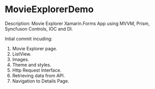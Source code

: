 # MovieExplorerDemo

Description: Movie Explorer Xamarin.Forms App using MVVM, Prism, Syncfuson Controls, IOC and DI.

Intial commit incuding:
  1. Movie Explorer page.
  2. ListView.
  3. Images.
  4. Theme and styles.
  5. Http Request Interface.
  6. Retrieving data from API.
  7. Navigation to Details Page.
